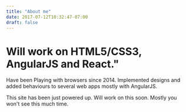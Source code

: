 ```yaml
---
title: "About me"
date: 2017-07-12T10:32:47-07:00
draft: false
---
```


# Will work on HTML5/CSS3, AngularJS and React."
Have been Playing with browsers since 2014. Implemented designs and added behaviours to several web apps mostly with AngularJS.

This site has been just powered up. Will work on this soon. Mostly you won't see this much time.